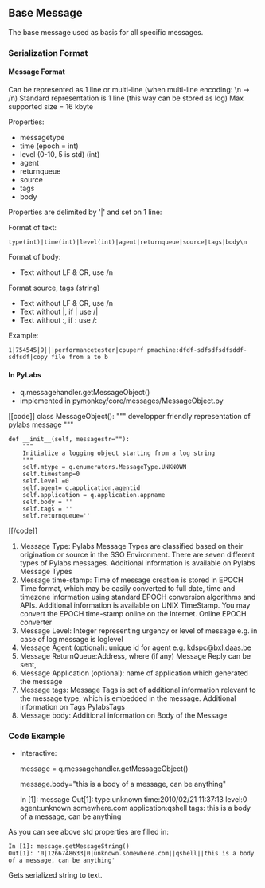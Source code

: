 ## Base Message

The base message used as basis for all specific messages.

### Serialization Format

#### Message Format

Can be represented as 1 line or multi-line (when multi-line encoding: \n -> /n)
Standard representation is 1 line (this way can be stored as log)
Max supported size = 16 kbyte

Properties:

* messagetype
* time (epoch = int)
* level (0-10, 5 is std) (int)
* agent
* returnqueue
* source
* tags
* body

Properties are delimited by '|' and set on 1 line:

Format of text:

    type(int)|time(int)|level(int)|agent|returnqueue|source|tags|body\n

Format of body:

* Text without LF & CR, use /n

Format source, tags (string)

* Text without LF & CR, use /n
* Text without |, if | use /|
* Text without :, if : use /:

Example:

    1|754545|9|||performancetester|cpuperf pmachine:dfdf-sdfsdfsdfsddf-sdfsdf|copy file from a to b


#### In PyLabs

* q.messagehandler.getMessageObject()
* implemented in pymonkey/core/messages/MessageObject.py

[[code]]
class MessageObject():
    """
    developper friendly representation of pylabs message
    """
 
    def __init__(self, messagestr=""):
        """
        Initialize a logging object starting from a log string
        """
        self.mtype = q.enumerators.MessageType.UNKNOWN
        self.timestamp=0
        self.level =0
        self.agent= q.application.agentid
        self.application = q.application.appname
        self.body = ''
        self.tags = ''
        self.returnqueue=''
[[/code]]

1. Message Type: Pylabs Message Types are classified based on their origination or source in the SSO Environment. There are seven different types of Pylabs messages. Additional information is available on Pylabs Message Types
2. Message time-stamp: Time of message creation is stored in EPOCH Time format, which may be easily converted to full date, time and timezone information using standard EPOCH conversion algorithms and APIs.
Additional information is available on UNIX TimeStamp. You may convert the EPOCH time-stamp online on the Internet. Online EPOCH converter
3. Message Level: Integer representing urgency or level of message e.g. in case of log message is loglevel
4. Message Agent (optional): unique id for agent e.g. kdspc@bxl.daas.be
5. Message ReturnQueue:Address, where (if any) Message Reply can be sent,
6. Message Application (optional): name of application which generated the message
7. Message tags: Message Tags is set of additional information relevant to the message type, which is embedded in the message. Additional information on Tags PylabsTags
8. Message body: Additional information on Body of the Message


### Code Example

* Interactive:

    message = q.messagehandler.getMessageObject()

    message.body="this is a body of a message, can be anything"

    In [1]: message
    Out[1]:
    type:unknown time:2010/02/21 11:37:13 level:0 agent:unknown.somewhere.com application:qshell tags:
    this is a body of a message, can be anything

As you can see above std properties are filled in:

    In [1]: message.getMessageString()
    Out[1]: '0|1266748633|0|unknown.somewhere.com||qshell||this is a body of a message, can be anything'

Gets serialized string to text.